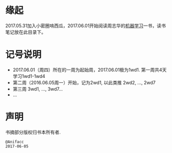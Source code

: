 # 缘起

2017.05.31加入小密圈啃西瓜，2017.06.01开始阅读周志华的[机器学习](https://book.douban.com/subject/26708119/)一书，读书笔记放在此目录下。

# 记号说明

- 2017.06.01（周四）所在的一周为起始周，2017.06.01极为1wd1. 第一周共4天学习1wd1-1wd4
- 第二周（2016.06.05周一）开始，记为2wd1, 以此类推 2wd2, ..., 2wd7
- 第三周 3wd1, ..., 3wd7...
- ...

# 声明

书摘部分版权归书本所有者.

```
@Anifacc
2017-06-05
```